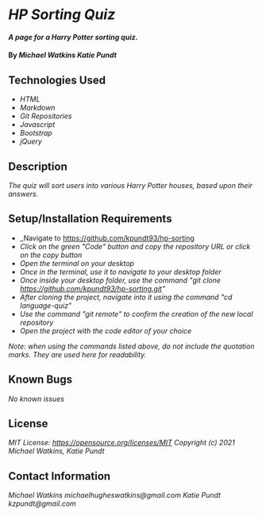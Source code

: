 # _HP Sorting Quiz_

#### _A page for a Harry Potter sorting quiz._

#### By _**Michael Watkins**_  _**Katie Pundt**_

## Technologies Used

* _HTML_
* _Markdown_
* _Git Repositories_
* _Javascript_
* _Bootstrap_
* _jQuery_

## Description

_The quiz will sort users into various Harry Potter houses, based upon their answers._

## Setup/Installation Requirements

* _Navigate to https://github.com/kpundt93/hp-sorting
* _Click on the green "Code" button and copy the repository URL or click on the copy button_
* _Open the terminal on your desktop_
* _Once in the terminal, use it to navigate to your desktop folder_
* _Once inside your desktop folder, use the command "git clone https://github.com/kpundt93/hp-sorting.git"_
* _After cloning the project, navigate into it using the command "cd language-quiz"_
* _Use the command "git remote" to confirm the creation of the new local repository_
* _Open the project with the code editor of your choice_

_Note: when using the commands listed above, do not include the quotation marks. They are used here for readability._

## Known Bugs

_No known issues_

## License
_MIT License: https://opensource.org/licenses/MIT_
_Copyright (c) 2021 Michael Watkins, Katie Pundt_

## Contact Information

_Michael Watkins michaelhugheswatkins@gmail.com_
_Katie Pundt kzpundt@gmail.com_
